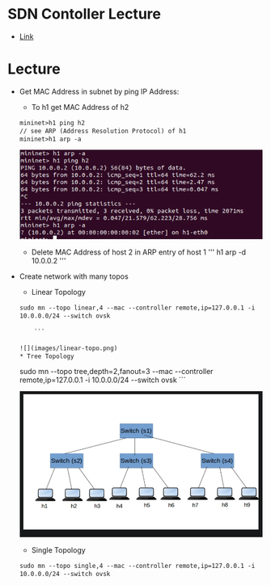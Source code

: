 # SDN Contoller Lecture
* [Link](https://learning.knetsolutions.in/docs/ryu/)
# Lecture
* Get MAC Address in subnet by ping IP Address:
	* To h1 get MAC Address of h2
	```
	mininet>h1 ping h2
	// see ARP (Address Resolution Protocol) of h1
	mininet>h1 arp -a
	```

	![](images/h1ARP.png)
	* Delete MAC Address of host 2 in ARP entry of host 1
	'''
	h1 arp -d 10.0.0.2
	'''
* Create network with many topos
	* Linear Topology
	```
	sudo mn --topo linear,4 --mac --controller remote,ip=127.0.0.1 -i 10.0.0.0/24 --switch ovsk
	
        ```

	![](images/linear-topo.png)
	* Tree Topology

	```
	sudo mn --topo tree,depth=2,fanout=3 --mac --controller remote,ip=127.0.0.1 -i 10.0.0.0/24 --switch ovsk
        ```

	![](images/tree-topo.png)
	* Single Topology
	```
	sudo mn --topo single,4 --mac --controller remote,ip=127.0.0.1 -i 10.0.0.0/24 --switch ovsk
	```


